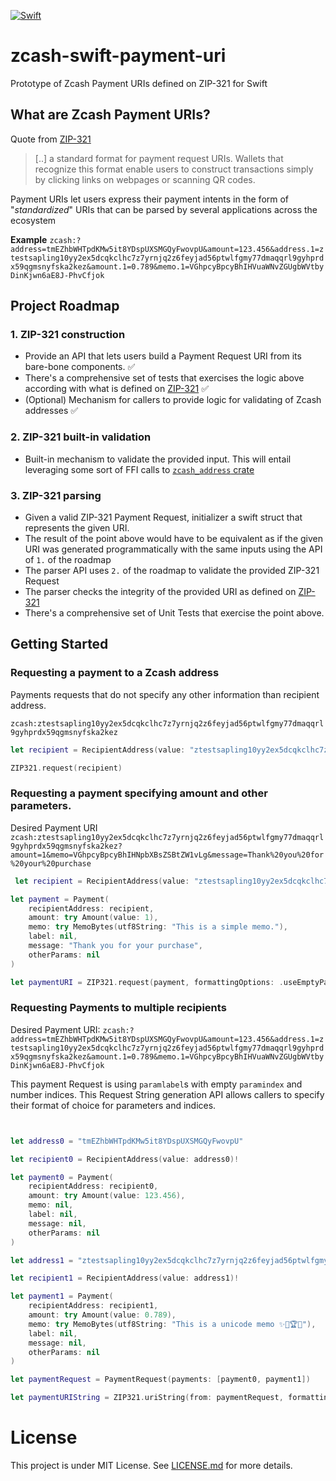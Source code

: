 [![Swift](https://github.com/pacu/zcash-swift-payment-uri/actions/workflows/swift.yml/badge.svg?branch=main)](https://github.com/pacu/zcash-swift-payment-uri/actions/workflows/swift.yml)

# zcash-swift-payment-uri
Prototype of Zcash Payment URIs defined on ZIP-321 for Swift

## What are Zcash Payment URIs?

Quote from [ZIP-321](https://zips.z.cash/zip-0321)
> [..] a standard format for payment request URIs. Wallets that recognize this format enable users to construct transactions simply by clicking links on webpages or scanning QR codes.

Payment URIs let users express their payment intents in the form of "_standardized_" URIs that
can be parsed by several applications across the ecosystem 


**Example**
`zcash:?address=tmEZhbWHTpdKMw5it8YDspUXSMGQyFwovpU&amount=123.456&address.1=ztestsapling10yy2ex5dcqkclhc7z7yrnjq2z6feyjad56ptwlfgmy77dmaqqrl9gyhprdx59qgmsnyfska2kez&amount.1=0.789&memo.1=VGhpcyBpcyBhIHVuaWNvZGUgbWVtbyDinKjwn6aE8J-PhvCfjok`

## Project Roadmap

### 1. ZIP-321 construction 

- Provide an API that lets users build a Payment Request URI from its bare-bone components. ✅
- There's a comprehensive set of tests that exercises the logic above according with what is defined on [ZIP-321](https://zips.z.cash/zip-0321) ✅
- (Optional) Mechanism for callers to provide logic for validating of Zcash addresses ✅


### 2. ZIP-321 built-in validation
- Built-in mechanism to validate the provided input. This will entail leveraging some sort of FFI calls to [`zcash_address` crate](https://crates.io/crates/zcash_address/0.1.0)

### 3. ZIP-321 parsing
- Given a valid ZIP-321 Payment Request, initializer a swift struct that represents the given URI.
- The result of the point above would have to be equivalent as if the given URI was generated programmatically with the same inputs using the API of `1.` of the roadmap
- The parser API uses `2.` of the roadmap to validate the provided ZIP-321 Request
- The parser checks the integrity of the provided URI as defined on [ZIP-321](https://zips.z.cash/zip-0321)
- There's a comprehensive set of Unit Tests that exercise the point above.

## Getting Started

### Requesting a payment to a Zcash address
Payments requests that do not specify any other information than recipient address.

`zcash:ztestsapling10yy2ex5dcqkclhc7z7yrnjq2z6feyjad56ptwlfgmy77dmaqqrl9gyhprdx59qgmsnyfska2kez`

````Swift
let recipient = RecipientAddress(value: "ztestsapling10yy2ex5dcqkclhc7z7yrnjq2z6feyjad56ptwlfgmy77dmaqqrl9gyhprdx59qgmsnyfska2kez")!

ZIP321.request(recipient)
````

### Requesting a payment specifying amount and other parameters.
Desired Payment URI
`zcash:ztestsapling10yy2ex5dcqkclhc7z7yrnjq2z6feyjad56ptwlfgmy77dmaqqrl9gyhprdx59qgmsnyfska2kez?amount=1&memo=VGhpcyBpcyBhIHNpbXBsZSBtZW1vLg&message=Thank%20you%20for%20your%20purchase`

````Swift
 let recipient = RecipientAddress(value: "ztestsapling10yy2ex5dcqkclhc7z7yrnjq2z6feyjad56ptwlfgmy77dmaqqrl9gyhprdx59qgmsnyfska2kez")!

let payment = Payment(
    recipientAddress: recipient,
    amount: try Amount(value: 1),
    memo: try MemoBytes(utf8String: "This is a simple memo."),
    label: nil,
    message: "Thank you for your purchase",
    otherParams: nil
)

let paymentURI = ZIP321.request(payment, formattingOptions: .useEmptyParamIndex(omitAddressLabel: true))
````

### Requesting Payments to multiple recipients
Desired Payment URI:
`zcash:?address=tmEZhbWHTpdKMw5it8YDspUXSMGQyFwovpU&amount=123.456&address.1=ztestsapling10yy2ex5dcqkclhc7z7yrnjq2z6feyjad56ptwlfgmy77dmaqqrl9gyhprdx59qgmsnyfska2kez&amount.1=0.789&memo.1=VGhpcyBpcyBhIHVuaWNvZGUgbWVtbyDinKjwn6aE8J-PhvCfjok`

This payment Request is using `paramlabel`s with empty `paramindex` and number indices. This Request String generation API allows callers to specify their format of choice for parameters and indices. 

````Swift


let address0 = "tmEZhbWHTpdKMw5it8YDspUXSMGQyFwovpU"

let recipient0 = RecipientAddress(value: address0)!

let payment0 = Payment(
    recipientAddress: recipient0,
    amount: try Amount(value: 123.456),
    memo: nil,
    label: nil,
    message: nil,
    otherParams: nil
)

let address1 = "ztestsapling10yy2ex5dcqkclhc7z7yrnjq2z6feyjad56ptwlfgmy77dmaqqrl9gyhprdx59qgmsnyfska2kez"

let recipient1 = RecipientAddress(value: address1)!

let payment1 = Payment(
    recipientAddress: recipient1,
    amount: try Amount(value: 0.789),
    memo: try MemoBytes(utf8String: "This is a unicode memo ✨🦄🏆🎉"),
    label: nil,
    message: nil,
    otherParams: nil
)

let paymentRequest = PaymentRequest(payments: [payment0, payment1])

let paymentURIString = ZIP321.uriString(from: paymentRequest, formattingOptions: .useEmptyParamIndex(omitAddressLabel: false))
````
# License 
This project is under MIT License. See [LICENSE.md](LICENSE.md) for more details.
